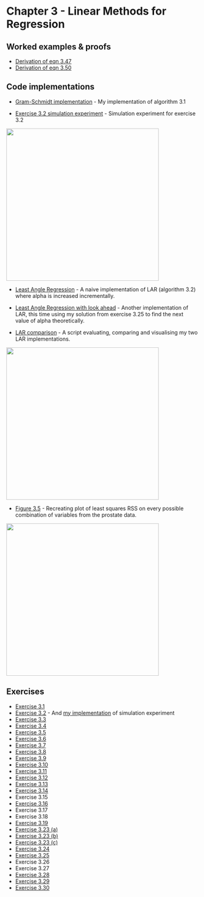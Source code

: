 # Chapter 3 - Linear Methods for Regression

## Worked examples & proofs
* [Derivation of eqn 3.47](https://github.com/alanjeffares/elements-of-statistical-learning/blob/master/chapter-3/derivations/derivation_3.47.pdf)
* [Derivation of eqn 3.50](https://github.com/alanjeffares/elements-of-statistical-learning/blob/master/chapter-3/derivations/derivation_3.50.pdf)

## Code implementations

* [Gram-Schmidt implementation](https://github.com/alanjeffares/elements-of-statistical-learning/blob/master/chapter-3/code/Gram-Schmidt.R) - My implementation of algorithm 3.1

* [Exercise 3.2 simulation experiment](https://github.com/alanjeffares/elements-of-statistical-learning/blob/master/chapter-3/code/exercise_3.2.R) - Simulation experiment for exercise 3.2
<img src="https://github.com/alanjeffares/elements-of-statistical-learning/blob/master/chapter-3/images/Exercise_3.2.png"  width="400">

* [Least Angle Regression](https://github.com/alanjeffares/elements-of-statistical-learning/blob/master/chapter-3/code/least_angle_regression.R) - A naive implementation of LAR (algorithm 3.2) where alpha is increased incrementally. 

* [Least Angle Regression with look ahead](https://github.com/alanjeffares/elements-of-statistical-learning/blob/master/chapter-3/code/least_angle_regression_la.R) - Another implementation of LAR, this time using my solution from exercise 3.25 to find the next value of alpha theoretically. 

* [LAR comparison](https://github.com/alanjeffares/elements-of-statistical-learning/blob/master/chapter-3/code/sample_usage.R) - A script evaluating, comparing and visualising my two LAR implementations. 
<img src="https://github.com/alanjeffares/elements-of-statistical-learning/blob/master/chapter-3/images/evolving_coefficients.png" width="400">

* [Figure 3.5](https://github.com/alanjeffares/elements-of-statistical-learning/blob/master/chapter-3/code/figure_3.5.R) - Recreating plot of least squares RSS on every possible combination of variables from the prostate data. 
<img src="https://github.com/alanjeffares/elements-of-statistical-learning/blob/master/chapter-3/images/figure_3.5.png" width="400">


## Exercises

* [Exercise 3.1](https://github.com/alanjeffares/elements-of-statistical-learning/blob/master/chapter-3/exercises/exercise_3.1.pdf)
* [Exercise 3.2](https://github.com/alanjeffares/elements-of-statistical-learning/blob/master/chapter-3/exercises/exercise_3.2.pdf) - And [my implementation](https://github.com/alanjeffares/elements-of-statistical-learning/blob/master/chapter-3/code/exercise_3.2.R) of simulation experiment
* [Exercise 3.3](https://github.com/alanjeffares/elements-of-statistical-learning/blob/master/chapter-3/exercises/exercise_3.3.pdf)
* [Exercise 3.4](https://github.com/alanjeffares/elements-of-statistical-learning/blob/master/chapter-3/exercises/exercise_3.4.pdf)
* [Exercise 3.5](https://github.com/alanjeffares/elements-of-statistical-learning/blob/master/chapter-3/exercises/exercise_3.5.pdf) 
* [Exercise 3.6](https://github.com/alanjeffares/elements-of-statistical-learning/blob/master/chapter-3/exercises/exercise_3.6.pdf)
* [Exercise 3.7](https://github.com/alanjeffares/elements-of-statistical-learning/blob/master/chapter-3/exercises/exercise_3.7.pdf)
* [Exercise 3.8](https://github.com/alanjeffares/elements-of-statistical-learning/blob/master/chapter-3/exercises/exercise_3.8.pdf)
* [Exercise 3.9](https://github.com/alanjeffares/elements-of-statistical-learning/blob/master/chapter-3/exercises/exercise_3.9.pdf)
* [Exercise 3.10](https://github.com/alanjeffares/elements-of-statistical-learning/blob/master/chapter-3/exercises/exercise_3.10.pdf)
* [Exercise 3.11](https://github.com/alanjeffares/elements-of-statistical-learning/blob/master/chapter-3/exercises/exercise_3.11.pdf) 
* [Exercise 3.12](https://github.com/alanjeffares/elements-of-statistical-learning/blob/master/chapter-3/exercises/exercise_3.12.pdf)
* [Exercise 3.13](https://github.com/alanjeffares/elements-of-statistical-learning/blob/master/chapter-3/exercises/exercise_3.13.pdf)
* [Exercise 3.14](https://github.com/alanjeffares/elements-of-statistical-learning/blob/master/chapter-3/exercises/exercise_3.14.pdf)
* Exercise 3.15 
* [Exercise 3.16](https://github.com/alanjeffares/elements-of-statistical-learning/blob/master/chapter-3/exercises/exercise_3.16.pdf)
* Exercise 3.17 
* Exercise 3.18 
* [Exercise 3.19](https://github.com/alanjeffares/elements-of-statistical-learning/blob/master/chapter-3/exercises/exercise_3.19.pdf)
* [Exercise 3.23 (a)](https://github.com/alanjeffares/elements-of-statistical-learning/blob/master/chapter-3/exercises/exercise_3.23_a.pdf)
* [Exercise 3.23 (b)](https://github.com/alanjeffares/elements-of-statistical-learning/blob/master/chapter-3/exercises/exercise_3.23_b.pdf)
* [Exercise 3.23 (c)](https://github.com/alanjeffares/elements-of-statistical-learning/blob/master/chapter-3/exercises/exercise_3.23_c.pdf)
* [Exercise 3.24](https://github.com/alanjeffares/elements-of-statistical-learning/blob/master/chapter-3/exercises/exercise_3.24.pdf) 
* [Exercise 3.25](https://github.com/alanjeffares/elements-of-statistical-learning/blob/master/chapter-3/exercises/exercise_3.25.pdf) 
* Exercise 3.26 
* Exercise 3.27 
* [Exercise 3.28](https://github.com/alanjeffares/elements-of-statistical-learning/blob/master/chapter-3/exercises/exercise_3.28.pdf) 
* [Exercise 3.29](https://github.com/alanjeffares/elements-of-statistical-learning/blob/master/chapter-3/exercises/exercise_3.29.pdf) 
* [Exercise 3.30](https://github.com/alanjeffares/elements-of-statistical-learning/blob/master/chapter-3/exercises/exercise_3.30.pdf)
